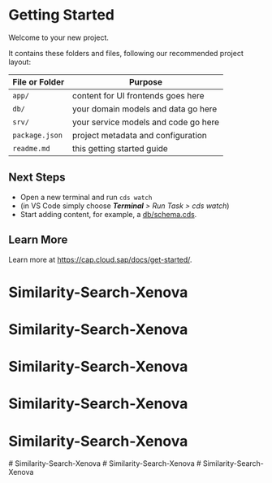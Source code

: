 # Getting Started

Welcome to your new project.

It contains these folders and files, following our recommended project layout:

File or Folder | Purpose
---------|----------
`app/` | content for UI frontends goes here
`db/` | your domain models and data go here
`srv/` | your service models and code go here
`package.json` | project metadata and configuration
`readme.md` | this getting started guide


## Next Steps

- Open a new terminal and run `cds watch`
- (in VS Code simply choose _**Terminal** > Run Task > cds watch_)
- Start adding content, for example, a [db/schema.cds](db/schema.cds).


## Learn More

Learn more at https://cap.cloud.sap/docs/get-started/.
# Similarity-Search-Xenova
# Similarity-Search-Xenova
# Similarity-Search-Xenova
# Similarity-Search-Xenova
# Similarity-Search-Xenova
#   S i m i l a r i t y - S e a r c h - X e n o v a 
 
 #   S i m i l a r i t y - S e a r c h - X e n o v a 
 
 #   S i m i l a r i t y - S e a r c h - X e n o v a 
 
 
